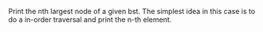 Print the nth largest node of a given bst. 
The simplest idea in this case is to do a in-order traversal and print the n-th element. 
